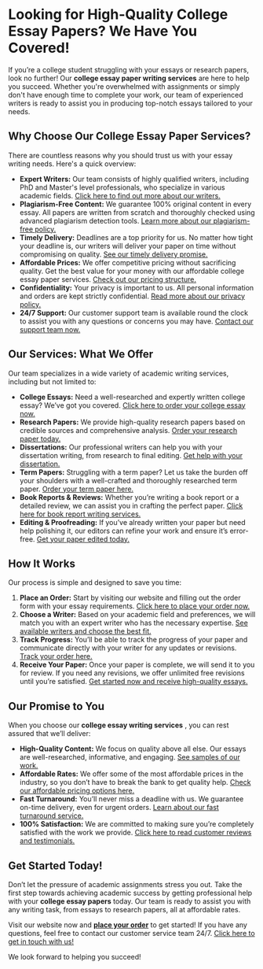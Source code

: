 # Looking for High-Quality College Essay Papers? We Have You Covered!

If you’re a college student struggling with your essays or research papers, look no further! Our **college essay paper writing services** are here to help you succeed. Whether you're overwhelmed with assignments or simply don't have enough time to complete your work, our team of experienced writers is ready to assist you in producing top-notch essays tailored to your needs.

## Why Choose Our College Essay Paper Services?

There are countless reasons why you should trust us with your essay writing needs. Here's a quick overview:

- **Expert Writers:** Our team consists of highly qualified writers, including PhD and Master's level professionals, who specialize in various academic fields. [Click here to find out more about our writers.](https://tinyurl.com/topessay?keyword=college+essay+papers)
- **Plagiarism-Free Content:** We guarantee 100% original content in every essay. All papers are written from scratch and thoroughly checked using advanced plagiarism detection tools. [Learn more about our plagiarism-free policy.](https://tinyurl.com/topessay?keyword=college+essay+papers)
- **Timely Delivery:** Deadlines are a top priority for us. No matter how tight your deadline is, our writers will deliver your paper on time without compromising on quality. [See our timely delivery promise.](https://tinyurl.com/topessay?keyword=college+essay+papers)
- **Affordable Prices:** We offer competitive pricing without sacrificing quality. Get the best value for your money with our affordable college essay paper services. [Check out our pricing structure.](https://tinyurl.com/topessay?keyword=college+essay+papers)
- **Confidentiality:** Your privacy is important to us. All personal information and orders are kept strictly confidential. [Read more about our privacy policy.](https://tinyurl.com/topessay?keyword=college+essay+papers)
- **24/7 Support:** Our customer support team is available round the clock to assist you with any questions or concerns you may have. [Contact our support team now.](https://tinyurl.com/topessay?keyword=college+essay+papers)

## Our Services: What We Offer

Our team specializes in a wide variety of academic writing services, including but not limited to:

- **College Essays:** Need a well-researched and expertly written college essay? We’ve got you covered. [Click here to order your college essay now.](https://tinyurl.com/topessay?keyword=college+essay+papers)
- **Research Papers:** We provide high-quality research papers based on credible sources and comprehensive analysis. [Order your research paper today.](https://tinyurl.com/topessay?keyword=college+essay+papers)
- **Dissertations:** Our professional writers can help you with your dissertation writing, from research to final editing. [Get help with your dissertation.](https://tinyurl.com/topessay?keyword=college+essay+papers)
- **Term Papers:** Struggling with a term paper? Let us take the burden off your shoulders with a well-crafted and thoroughly researched term paper. [Order your term paper here.](https://tinyurl.com/topessay?keyword=college+essay+papers)
- **Book Reports & Reviews:** Whether you’re writing a book report or a detailed review, we can assist you in crafting the perfect paper. [Click here for book report writing services.](https://tinyurl.com/topessay?keyword=college+essay+papers)
- **Editing & Proofreading:** If you’ve already written your paper but need help polishing it, our editors can refine your work and ensure it’s error-free. [Get your paper edited today.](https://tinyurl.com/topessay?keyword=college+essay+papers)

## How It Works

Our process is simple and designed to save you time:

1. **Place an Order:** Start by visiting our website and filling out the order form with your essay requirements. [Click here to place your order now.](https://tinyurl.com/topessay?keyword=college+essay+papers)
2. **Choose a Writer:** Based on your academic field and preferences, we will match you with an expert writer who has the necessary expertise. [See available writers and choose the best fit.](https://tinyurl.com/topessay?keyword=college+essay+papers)
3. **Track Progress:** You’ll be able to track the progress of your paper and communicate directly with your writer for any updates or revisions. [Track your order here.](https://tinyurl.com/topessay?keyword=college+essay+papers)
4. **Receive Your Paper:** Once your paper is complete, we will send it to you for review. If you need any revisions, we offer unlimited free revisions until you’re satisfied. [Get started now and receive high-quality essays.](https://tinyurl.com/topessay?keyword=college+essay+papers)

## Our Promise to You

When you choose our **college essay writing services** , you can rest assured that we’ll deliver:

- **High-Quality Content:** We focus on quality above all else. Our essays are well-researched, informative, and engaging. [See samples of our work.](https://tinyurl.com/topessay?keyword=college+essay+papers)
- **Affordable Rates:** We offer some of the most affordable prices in the industry, so you don’t have to break the bank to get quality help. [Check our affordable pricing options here.](https://tinyurl.com/topessay?keyword=college+essay+papers)
- **Fast Turnaround:** You’ll never miss a deadline with us. We guarantee on-time delivery, even for urgent orders. [Learn about our fast turnaround service.](https://tinyurl.com/topessay?keyword=college+essay+papers)
- **100% Satisfaction:** We are committed to making sure you’re completely satisfied with the work we provide. [Click here to read customer reviews and testimonials.](https://tinyurl.com/topessay?keyword=college+essay+papers)

## Get Started Today!

Don’t let the pressure of academic assignments stress you out. Take the first step towards achieving academic success by getting professional help with your **college essay papers** today. Our team is ready to assist you with any writing task, from essays to research papers, all at affordable rates.

Visit our website now and **[place your order](https://tinyurl.com/topessay?keyword=college+essay+papers)** to get started! If you have any questions, feel free to contact our customer service team 24/7. [Click here to get in touch with us!](https://tinyurl.com/topessay?keyword=college+essay+papers)

We look forward to helping you succeed!
